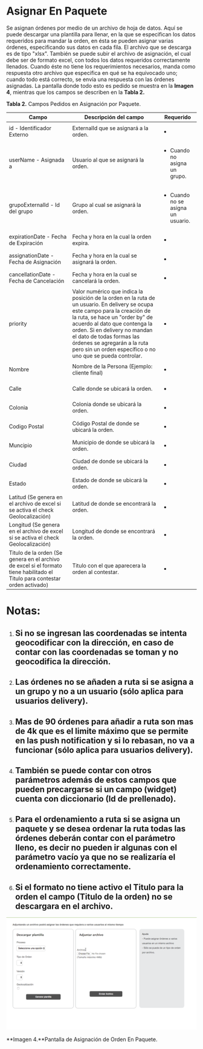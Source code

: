 # Asignar En Paquete

Se asignan órdenes por medio de un archivo de hoja de datos. Aquí se puede descargar una plantilla para llenar, en la que se especifican los datos requeridos para mandar la orden, en ésta se pueden asignar varias órdenes, especificando sus datos en cada fila. El archivo que se descarga es de tipo "xlsx". También se puede subir el archivo de asignación, el cual debe ser de formato excel, con todos los datos requeridos correctamente llenados. Cuando éste no tiene los requerimientos necesarios, manda como respuesta otro archivo que especifica en qué se ha equivocado uno; cuando todo está correcto, se envía una respuesta con las órdenes asignadas. La pantalla donde todo esto es pedido se muestra en la **Imagen 4**, mientras que los campos se describen en la **Tabla 2.**



**Tabla 2.** Campos Pedidos en Asignación por Paquete.

| Campo | Descripción del campo | Requerido |
| --- | --- | --- |
| id - Identificador Externo | ExternalId que se asignará a la orden. | <ul class="inline-task-list" data-inline-tasks-content-id="36929549"><li class="checked" data-inline-task-id="1"><span> </span></li></ul> |
| userName - Asignada a | Usuario al que se asignará la orden. | <ul class="inline-task-list" data-inline-tasks-content-id="36929549"><li class="checked" data-inline-task-id="2">Cuando no asigna un grupo.</li></ul> |
| grupoExternalId - Id del grupo | Grupo al cual se asignará la orden. | <ul class="inline-task-list" data-inline-tasks-content-id="36929549"><li class="checked" data-inline-task-id="3">Cuando no se asigna un usuario.</li></ul> |
| expirationDate - Fecha de Expiración | Fecha y hora en la cual la orden expira. | <ul class="inline-task-list" data-inline-tasks-content-id="36929549"><li class="checked" data-inline-task-id="4"><span> </span></li></ul> |
| assignationDate - Fecha de Asignación | Fecha y hora en la cual se asignará la orden. | <ul class="inline-task-list" data-inline-tasks-content-id="36929549"><li data-inline-task-id="5"><span> </span></li></ul> |
| cancellationDate - Fecha de Cancelación | Fecha y hora en la cual se cancelará la orden. | <ul class="inline-task-list" data-inline-tasks-content-id="36929549"><li data-inline-task-id="6"><span> </span></li></ul> |
| priority | Valor numérico que indica la posición de la orden en la ruta de un usuario. En delivery se ocupa este campo para la creación de la ruta, se hace un "order by" de acuerdo al dato que contenga la orden. Si en delivery no mandan el dato de todas formas las órdenes se agregarán a la ruta pero sin un orden específico o no uno que se pueda controlar. | <ul class="inline-task-list" data-inline-tasks-content-id="36929549"><li data-inline-task-id="18"><span> </span></li></ul> |
| Nombre | Nombre de la Persona (Ejemplo: cliente final)  | <ul class="inline-task-list" data-inline-tasks-content-id="36929549"><li class="checked" data-inline-task-id="7"><span> </span></li></ul> |
| Calle | Calle donde se ubicará la orden. | <ul class="inline-task-list" data-inline-tasks-content-id="36929549"><li class="checked" data-inline-task-id="8"><span> </span></li></ul> |
| Colonia | Colonia donde se ubicará la orden. | <ul class="inline-task-list" data-inline-tasks-content-id="36929549"><li class="checked" data-inline-task-id="9"><span> </span></li></ul> |
| Codigo Postal | Código Postal de donde se ubicará la orden. | <ul class="inline-task-list" data-inline-tasks-content-id="36929549"><li class="checked" data-inline-task-id="10"><span> </span></li></ul> |
| Muncipio | Municipio de donde se ubicará la orden. | <ul class="inline-task-list" data-inline-tasks-content-id="36929549"><li class="checked" data-inline-task-id="11"><span> </span></li></ul> |
| Ciudad | Ciudad de donde se ubicará la orden. | <ul class="inline-task-list" data-inline-tasks-content-id="36929549"><li class="checked" data-inline-task-id="12"><span> </span></li></ul> |
| Estado | Estado de donde se ubicará la orden. | <ul class="inline-task-list" data-inline-tasks-content-id="36929549"><li class="checked" data-inline-task-id="13"><span> </span></li></ul> |
| Latitud (Se genera en el archivo de excel si se activa el check Geolocalización) | Latitud de donde se encontrará la orden. | <ul class="inline-task-list" data-inline-tasks-content-id="36929549"><li data-inline-task-id="14"><span> </span></li></ul> |
| Longitud (Se genera en el archivo de excel si se activa el check Geolocalización) | Longitud de donde se encontrará la orden. | <ul class="inline-task-list" data-inline-tasks-content-id="36929549"><li data-inline-task-id="15"><span> </span></li></ul> |
| Titulo de la orden (Se genera en el archivo de excel si el formato tiene habilitado el Titulo para contestar orden activado) | Titulo con el que aparecera la orden al contestar. | <ul class="inline-task-list" data-inline-tasks-content-id="36929549"><li data-inline-task-id="19"><span>&nbsp;</span></li></ul> |



# **Notas:**

1. ## Si no se ingresan las coordenadas se intenta geocodificar con la dirección, en caso de contar con las coordenadas se toman y no geocodifica la dirección.
2. ## Las órdenes no se añaden a ruta si se asigna a un grupo y no a un usuario (sólo aplica para usuarios delivery).
3. ## Mas de 90 órdenes para añadir a ruta son mas de 4k que es el limite máximo que se permite en las push notification y si lo rebasan, no va a funcionar (sólo aplica para usuarios delivery).
4. ## También se puede contar con otros parámetros además de estos campos que pueden precargarse si un campo (widget) cuenta con diccionario (Id de prellenado).
5. ## Para el ordenamiento a ruta si se asigna un paquete y se desea ordenar la ruta todas las órdenes deberán contar con el parámetro lleno, es decir no pueden ir algunas con el parámetro vacío ya que no se realizaría el ordenamiento correctamente.
6. ## Si el formato no tiene activo el Titulo para la orden el campo (Titulo de la orden) no se descargara en el archivo.


![Imagen](../../assets/imagen23mobile.png)

**Imagen 4.**Pantalla de Asignación de Orden En Paquete.